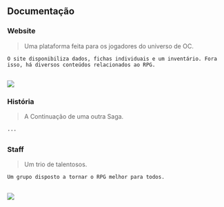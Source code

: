 
<h2>Documentação</h2>

<h3>Website</h3>

> Uma plataforma feita para os jogadores do universo de OC.

```O site disponibiliza dados, fichas individuais e um inventário. Fora isso, há diversos conteúdos relacionados ao RPG.``` 

##

<img src="https://cdn.discordapp.com/attachments/925439012397809694/993289742609301634/Layout_PC.png" />


<h3>História</h3>

> A Continuação de uma outra Saga.

```...```

##
   
<h3>Staff</h3>

> Um trio de talentosos.
  
```Um grupo disposto a tornar o RPG melhor para todos.```

##

<img src="https://cdn.discordapp.com/attachments/925439012397809694/993244944607219752/Staff_Equipe.png" />


